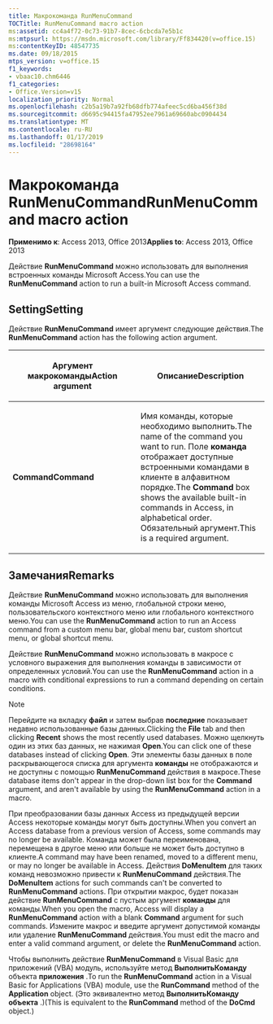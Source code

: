 ```yaml
---
title: Макрокоманда RunMenuCommand
TOCTitle: RunMenuCommand macro action
ms:assetid: cc4a4f72-0c73-91b7-8cec-6cbcda7e5b1c
ms:mtpsurl: https://msdn.microsoft.com/library/Ff834420(v=office.15)
ms:contentKeyID: 48547735
ms.date: 09/18/2015
mtps_version: v=office.15
f1_keywords:
- vbaac10.chm6446
f1_categories:
- Office.Version=v15
localization_priority: Normal
ms.openlocfilehash: c2b5a19b7a92fb68dfb774afeec5cd6ba456f38d
ms.sourcegitcommit: d6695c94415fa47952ee7961a69660abc0904434
ms.translationtype: MT
ms.contentlocale: ru-RU
ms.lasthandoff: 01/17/2019
ms.locfileid: "28698164"
---
```

# <a name="runmenucommand-macro-action"></a><span data-ttu-id="c776b-102">Макрокоманда RunMenuCommand</span><span class="sxs-lookup"><span data-stu-id="c776b-102">RunMenuCommand macro action</span></span>

<span data-ttu-id="c776b-103">**Применимо к**: Access 2013, Office 2013</span><span class="sxs-lookup"><span data-stu-id="c776b-103">**Applies to**: Access 2013, Office 2013</span></span>

<span data-ttu-id="c776b-104">Действие **RunMenuCommand** можно использовать для выполнения встроенных команды Microsoft Access.</span><span class="sxs-lookup"><span data-stu-id="c776b-104">You can use the **RunMenuCommand** action to run a built-in Microsoft Access command.</span></span>

## <a name="setting"></a><span data-ttu-id="c776b-105">Setting</span><span class="sxs-lookup"><span data-stu-id="c776b-105">Setting</span></span>

<span data-ttu-id="c776b-106">Действие **RunMenuCommand** имеет аргумент следующие действия.</span><span class="sxs-lookup"><span data-stu-id="c776b-106">The **RunMenuCommand** action has the following action argument.</span></span>

<table>
<colgroup>
<col style="width: 50%" />
<col style="width: 50%" />
</colgroup>
<thead>
<tr class="header">
<th><p><span data-ttu-id="c776b-107">Аргумент макрокоманды</span><span class="sxs-lookup"><span data-stu-id="c776b-107">Action argument</span></span></p></th>
<th><p><span data-ttu-id="c776b-108">Описание</span><span class="sxs-lookup"><span data-stu-id="c776b-108">Description</span></span></p></th>
</tr>
</thead>
<tbody>
<tr class="odd">
<td><p><span data-ttu-id="c776b-109"><strong>Command</strong></span><span class="sxs-lookup"><span data-stu-id="c776b-109"><strong>Command</strong></span></span></p></td>
<td><p><span data-ttu-id="c776b-110">Имя команды, которые необходимо выполнить.</span><span class="sxs-lookup"><span data-stu-id="c776b-110">The name of the command you want to run.</span></span> <span data-ttu-id="c776b-111">Поле <strong>команда</strong> отображает доступные встроенными командами в клиенте в алфавитном порядке.</span><span class="sxs-lookup"><span data-stu-id="c776b-111">The <strong>Command</strong> box shows the available built-in commands in Access, in alphabetical order.</span></span> <span data-ttu-id="c776b-112">Обязательный аргумент.</span><span class="sxs-lookup"><span data-stu-id="c776b-112">This is a required argument.</span></span></p></td>
</tr>
</tbody>
</table>

## <a name="remarks"></a><span data-ttu-id="c776b-113">Замечания</span><span class="sxs-lookup"><span data-stu-id="c776b-113">Remarks</span></span>

<span data-ttu-id="c776b-114">Действие **RunMenuCommand** можно использовать для выполнения команды Microsoft Access из меню, глобальной строки меню, пользовательского контекстного меню или глобального контекстного меню.</span><span class="sxs-lookup"><span data-stu-id="c776b-114">You can use the **RunMenuCommand** action to run an Access command from a custom menu bar, global menu bar, custom shortcut menu, or global shortcut menu.</span></span>

<span data-ttu-id="c776b-115">Действие **RunMenuCommand** можно использовать в макросе с условного выражения для выполнения команды в зависимости от определенных условий.</span><span class="sxs-lookup"><span data-stu-id="c776b-115">You can use the **RunMenuCommand** action in a macro with conditional expressions to run a command depending on certain conditions.</span></span>

> [!NOTE]
> <span data-ttu-id="c776b-116">Перейдите на вкладку **файл** и затем выбрав **последние** показывает недавно использованные базы данных.</span><span class="sxs-lookup"><span data-stu-id="c776b-116">Clicking the **File** tab and then clicking **Recent** shows the most recently used databases.</span></span> <span data-ttu-id="c776b-117">Можно щелкнуть один из этих баз данных, не нажимая **Open**.</span><span class="sxs-lookup"><span data-stu-id="c776b-117">You can click one of these databases instead of clicking **Open**.</span></span> <span data-ttu-id="c776b-118">Эти элементы базы данных в поле раскрывающегося списка для аргумента **команды** не отображаются и не доступны с помощью **RunMenuCommand** действия в макросе.</span><span class="sxs-lookup"><span data-stu-id="c776b-118">These database items don't appear in the drop-down list box for the **Command** argument, and aren't available by using the **RunMenuCommand** action in a macro.</span></span>

<span data-ttu-id="c776b-119">При преобразовании базы данных Access из предыдущей версии Access некоторые команды могут быть доступны.</span><span class="sxs-lookup"><span data-stu-id="c776b-119">When you convert an Access database from a previous version of Access, some commands may no longer be available.</span></span> <span data-ttu-id="c776b-120">Команда может была переименована, перемещена в другое меню или больше не может быть доступно в клиенте.</span><span class="sxs-lookup"><span data-stu-id="c776b-120">A command may have been renamed, moved to a different menu, or may no longer be available in Access.</span></span> <span data-ttu-id="c776b-121">Действия **DoMenuItem** для таких команд невозможно привести к **RunMenuCommand** действия.</span><span class="sxs-lookup"><span data-stu-id="c776b-121">The **DoMenuItem** actions for such commands can't be converted to **RunMenuCommand** actions.</span></span> <span data-ttu-id="c776b-122">При открытии макрос, будет показан действие **RunMenuCommand** с пустым аргумент **команды** для команды.</span><span class="sxs-lookup"><span data-stu-id="c776b-122">When you open the macro, Access will display a **RunMenuCommand** action with a blank **Command** argument for such commands.</span></span> <span data-ttu-id="c776b-123">Измените макрос и введите аргумент допустимой команды или удаление **RunMenuCommand** действия.</span><span class="sxs-lookup"><span data-stu-id="c776b-123">You must edit the macro and enter a valid command argument, or delete the **RunMenuCommand** action.</span></span>

<span data-ttu-id="c776b-124">Чтобы выполнить действие **RunMenuCommand** в Visual Basic для приложений (VBA) модуль, используйте метод **ВыполнитьКоманду** объекта **приложения** .</span><span class="sxs-lookup"><span data-stu-id="c776b-124">To run the **RunMenuCommand** action in a Visual Basic for Applications (VBA) module, use the **RunCommand** method of the **Application** object.</span></span> <span data-ttu-id="c776b-125">(Это эквивалентно метод **ВыполнитьКоманду** **объекта** .)</span><span class="sxs-lookup"><span data-stu-id="c776b-125">(This is equivalent to the **RunCommand** method of the **DoCmd** object.)</span></span>

